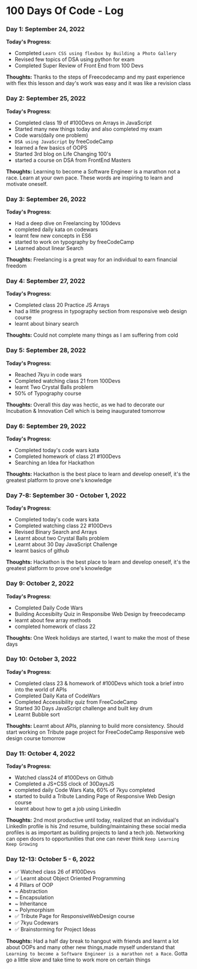 # 100 Days Of Code - Log

### Day 1: September 24, 2022

**Today's Progress**: 
- Completed `Learn CSS using flexbox by Building a Photo Gallery` 
- Revised few topics of DSA using python for exam
- Completed Super Review of Front End from 100 Devs

**Thoughts:** Thanks to the steps of Freecodecamp and my past experience with flex this lesson and day's work was easy and it was like a revision class


### Day 2: September 25, 2022

**Today's Progress**: 

- Completed class 19 of #100Devs on Arrays in JavaScript
- Started many new things today and also completed my exam
- Code wars(daily one problem)
- `DSA using JavaScript` by freeCodeCamp
- learned a few basics of OOPS
- Started 3rd blog on Life Changing 100's
- started a course on DSA from FrontEnd Masters

**Thoughts:** Learning to become a Software Engineer is a marathon not a race. Learn at your own pace. These words are inspiring to learn and motivate oneself.  

### Day 3: September 26, 2022

**Today's Progress**: 

- Had a deep dive on Freelancing by 100devs
- completed daily kata on codewars
- learnt few new concepts in ES6 
- started to work on typography by freeCodeCamp
- Learned about linear Search 

**Thoughts:** Freelancing is a great way for an individual to earn financial freedom 

### Day 4: September 27, 2022

**Today's Progress**: 
- Completed class 20 Practice JS Arrays
- had a little progress in typography section from responsive web design course
- learnt about binary search

**Thoughts:** Could not complete many things as I am suffering from cold


### Day 5: September 28, 2022

**Today's Progress**: 
- Reached 7kyu in code wars
- Completed watching class 21 from 100Devs
- learnt Two Crystal Balls problem
- 50% of Typography course

**Thoughts:** Overall this day was hectic, as we had to decorate our Incubation & Innovation Cell which is being inaugurated tomorrow

### Day 6: September 29, 2022

**Today's Progress**: 
- Completed today's code wars kata
- Completed homework of class 21 #100Devs
- Searching an Idea for Hackathon

**Thoughts:** Hackathon is the best place to learn and develop oneself, it's the greatest platform to prove one's knowledge

### Day 7-8: September 30 - October 1, 2022

**Today's Progress**: 
- Completed today's code wars kata
- Completed watching class 22 #100Devs
- Revised Binary Search and Arrays 
- Learnt about two Crystal Balls problem
- Learnt about 30 Day JavaScript Challenge
- learnt basics of github

**Thoughts:** Hackathon is the best place to learn and develop oneself, it's the greatest platform to prove one's knowledge


### Day 9: October 2, 2022

**Today's Progress**: 
- Completed Daily Code Wars
- Building Accesibilty Quiz in  Responsibe Web Design by freecodecamp
- learnt about few array methods
- completed homework of class 22

**Thoughts:** One Week holidays are started, I want to make the most of these days


### Day 10: October 3, 2022

**Today's Progress**:
- Completed class 23 & homework of #100Devs which took a brief intro into the world of APIs
- Completed Daily Kata of CodeWars
- Completed Accessibility quiz from FreeCodeCamp
- Started 30 Days JavaScript challenge and built key drum 
- Learnt Bubble sort

**Thoughts:** Learnt about APIs, planning to build more consistency. Should start working on Tribute page project for FreeCodeCamp Responsive web design course tomorrow

### Day 11: October 4, 2022

**Today's Progress**:
- Watched class24 of #100Devs on Github
- Completed a JS+CSS clock of 30DaysJS
- completed daily Code Wars Kata, 60% of 7kyu completed
- started to build a Tribute Landing Page of Responsive Web Design course
- learnt about how to get a job using LinkedIn

**Thoughts:** 
2nd most productive until today, realized that an individual's LinkedIn profile is his 2nd resume, building/maintaining these social media profiles is as important as building projects to land a tech job. Networking can open doors to opportunities that one can never think
`Keep Learning Keep Growing`


### Day 12-13: October 5 - 6, 2022 
- ✅ Watched class 26 of #100Devs 
- ✅ Learnt about Object Oriented Programming
- 4 Pillars of OOP
- ~ Abstraction
- ~ Encapsulation
- ~ Inheritance
- ~ Polymorphism
- ✅ Tribute Page for ResponsiveWebDesign course 
- ✅ 7kyu Codewars 
- ✅ Brainstorming for Project Ideas

**Thoughts:**
Had a half day break to hangout with friends and learnt a lot about OOPs and many other new things,made myself understand that `Learning to become a Software Engineer is a marathon not a Race`. Gotta go a little slow and take time to work more on certain things
